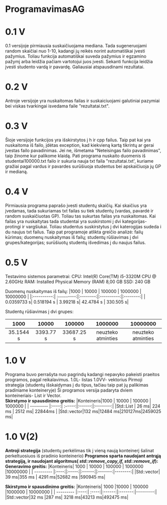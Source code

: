 # ProgramavimasAG
# 0.1 V
0.1 versijoje pirmiausia suskaičiuojama mediana. Tada sugeneruojami random skaičiai nuo 1-10, kadangi jų reikės norint automatiškai įvesti pažymius. Toliau funkcija automatiškai suveda pažymius ir egzamino pažymį arba leidžia pačiam vartotojui juos įvesti. Sekanti funkcija leidžia įvesti studento vardą ir pavardę. Galiausiai atspausdinami rezultatai.
# 0.2 V
Antroje versijoje yra nuskaitomas failas ir suskaiciuojami galutiniai pazymiai bei viskas tvarkingai isvedama faile "rezultatai.txt".
# 0.3 V
Šioje versijoje funkcijos yra išskirstytos į h ir cpp failus. Taip pat kai yra nuskaitoma iš failo, įdėtas exception, kad kiekvieną kartą tikrintų ar gerai įvestas failo pavadinimas. Jei ne, išmetama "Neteisingas failo pavadinimas", taip žinome kur palikome klaidą. Pati programa nuskaito duomenis iš studentai100000.txt failo ir sukuria nauja txt faila "rezultatai.txt', kuriame gražiai pagal vardus ir pavardes surūšiuoja studentus bei apskaičiuoja jų GP ir medianą. 
# 0.4 V
Pirmiausia programa paprašo įvesti studentų skaičių. Kai skaičius yra įvedamas, tada sukuriamas txt failas su tiek studentų (vardas, pavardė ir random suskaičiuotas GP). Toliau tas sukurtas failas yra nuskaitomas. Kai failas yra nuskaitytas tada studentai yra suskirstomi į dvi kategorijas- protingi ir vargšiukai. Toliau studentus suskirstytus į dvi katerogijas sudeda i du naujus txt failus. Taip pat programoje atlikta greičio analizė: 
failų kūrimas;
duomenų nuskaitymas iš failų;
studentų rūšiavimas į dvi grupes/kategorijas;
surūšiuotų studentų išvedimas į du naujus failus.
# 0.5 V
Testavimo sistemos parametrai:
CPU: Intel(R) Core(TM) i5-3320M CPU @ 2.60GHz
RAM:	Installed Physical Memory (RAM)	8,00 GB
SSD: 240 GB

Duomenų nuskaitymas iš failų:
|1000        | 10000      | 100000   | 1000000    | 10000000 |
|:----------:| :---------:|:--------:|:----------:|:--------:|
| 0.0359733 s| 0.518194 s | 3.99218 s| 42.4784 s  | 330.505 s|

Studentų rūšiavimas į dvi grupes:

|1000        | 10000      | 100000   | 1000000            | 10000000          |
|:----------:| :---------:|:--------:|:------------------:|:-----------------:|
| 35.1544 s  | 3393.77 s  |33687.25 s| neuzteko atminties | neuzteko atminties|
# 1.0 V
Programa  buvo perrašyta nuo pagrindų kadangi nepavyko pakeisti praeitos programos, pagal reikalavimus.
1.0L- listas
1.0VV- vektorius
Pirmoji strategija (studentų išskaidymas į du tipus, tačiau taip pat jų palikimas pradiniame konteineryje) 
Ši programos versija padaryta dviem konteineriais- List ir Vector.  
**Skirstymo ir spausdinimo greitis:**
|Konteineris|1000  | 10000  | 100000 | 1000000  | 
| --------- |:----:| :-----:|:------:|:--------:|
|Std::List  | 26 ms| 224 ms | 2512 ms| 22844ms  | 
|Std::vector|132 ms|12484 ms|210127ms|2459025 ms| 

# 1.0 V(2)
**Antroji strategija** (studentų perkėlimas tik į vieną naują konteinerį šalinat perkeltuosiuos iš pradinio konteinerio)
**Programos sparta naudojant antrąją strategiją, ir naudojant algoritmus( *std::remove_copy_if, std::remove_if*):**
**Generavimo greitis:**
|Konteineris| 1000 | 10000 | 100000 | 1000000 |10000000 |
| --------- |:----:|:-----:|:------:|:-------:|--------:|
|Std::vector| 39 ms|355 ms | 4291 ms|52682 ms |590945 ms|

**Skirstymo ir spausdinimo greitis:**
|Konteineris| 1000 |10000  | 100000 |1000000  | 10000000 |
| --------- |:----:| :----:|:------:|:-------:|---------:|
|Std::vector|32 ms |287  ms| 3218 ms|43213  ms|492475  ms|


